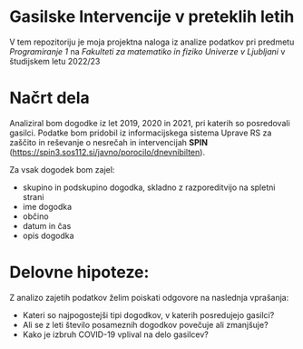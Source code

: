 # Gasilske Intervencije v preteklih letih
V tem repozitoriju je moja projektna naloga iz analize podatkov pri predmetu _Programiranje 1_ na _Fakulteti za matematiko in fiziko Univerze v Ljubljani_ v študijskem letu 2022/23

# Načrt dela
Analiziral bom dogodke iz let 2019, 2020 in 2021, pri katerih so posredovali gasilci. Podatke bom pridobil iz informacijskega sistema Uprave RS za zaščito in reševanje o nesrečah in intervencijah **SPIN** (https://spin3.sos112.si/javno/porocilo/dnevnibilten).

Za vsak dogodek bom zajel:
- skupino in podskupino dogodka, skladno z razporeditvijo na spletni strani
- ime dogodka
- občino
- datum in čas
- opis dogodka

# Delovne hipoteze:
Z analizo zajetih podatkov želim poiskati odgovore na naslednja vprašanja:
- Kateri so najpogostejši tipi dogodkov, v katerih posredujejo gasilci?
- Ali se z leti število posameznih dogodkov povečuje ali zmanjšuje?
- Kako je izbruh COVID-19 vplival na delo gasilcev?
